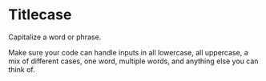 Titlecase
=========

Capitalize a word or phrase.

Make sure your code can handle inputs in all lowercase, all uppercase, a mix of different cases, one word, multiple words, and anything else you can think of.

